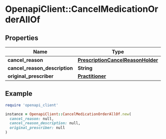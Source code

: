 # OpenapiClient::CancelMedicationOrderAllOf

## Properties

| Name | Type | Description | Notes |
| ---- | ---- | ----------- | ----- |
| **cancel_reason** | [**PrescriptionCancelReasonHolder**](PrescriptionCancelReasonHolder.md) |  |  |
| **cancel_reason_description** | **String** |  | [optional] |
| **original_prescriber** | [**Practitioner**](Practitioner.md) |  |  |

## Example

```ruby
require 'openapi_client'

instance = OpenapiClient::CancelMedicationOrderAllOf.new(
  cancel_reason: null,
  cancel_reason_description: null,
  original_prescriber: null
)
```

